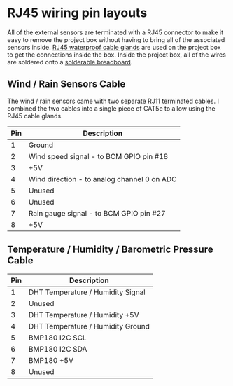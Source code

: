 # RJ45 wiring pin layouts

All of the external sensors are terminated with a RJ45 connector to make it easy
to remove the project box without having to bring all of the associated sensors
inside. [RJ45 waterproof cable glands](https://www.adafruit.com/products/827)
are used on the project box to get the connections inside the box. Inside the
project box, all of the wires are soldered onto a
[solderable breadboard](https://www.sparkfun.com/products/12070).

## Wind / Rain Sensors Cable

The wind / rain sensors came with two separate RJ11 terminated cables. I combined
the two cables into a single piece of CAT5e to allow using the RJ45 cable glands.

Pin | Description
----|-------------
  1 | Ground
  2 | Wind speed signal - to BCM GPIO pin #18
  3 | +5V
  4 | Wind direction - to analog channel 0 on ADC
  5 | Unused
  6 | Unused
  7 | Rain gauge signal - to BCM GPIO pin #27
  8 | +5V

## Temperature / Humidity / Barometric Pressure Cable

Pin | Description
----|-------------
  1 | DHT Temperature / Humidity Signal
  2 | Unused
  3 | DHT Temperature / Humidity +5V
  4 | DHT Temperature / Humidity Ground
  5 | BMP180 I2C SCL
  6 | BMP180 I2C SDA
  7 | BMP180 +5V
  8 | Unused

